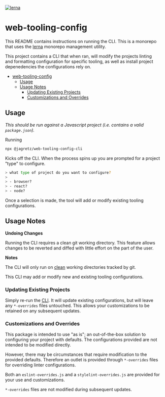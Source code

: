 [![lerna](https://img.shields.io/badge/maintained%20with-lerna-cc00ff.svg)](https://lernajs.io/)

# web-tooling-config

This README contains instructions on running the CLI. This is a monorepo that
uses the [lerna](https://github.com/lerna/lerna) monorepo management utility.

This project contains a CLI that when ran, will modify the projects linting and
formatting configuration for specific tooling, as well as install project
depenedencies the configurations rely on.

- [web-tooling-config](#web-tooling-config)
  - [Usage](#usage)
  - [Usage Notes](#usage-notes)
    - [Updating Existing Projects](#updating-existing-projects)
    - [Customizations and Overrides](#customizations-and-overrides)

## Usage

_This should be run against a Javascript project (i.e. contains a valid
`package.json`)._

Running

```bash
npx @jagretz/web-tooling-config-cli
```

Kicks off the CLI. When the process spins up you are prompted for a project
"type" to configure.

```bash
> what type of project do you want to configure?
>
> - browser?
> - react?
> - node?
```

Once a selection is made, the tool will add or modify existing tooling
configurations.

## Usage Notes

**Undoing Changes**

Running the CLI requires a clean git working directory. This feature allows
changes to be reverted and diffed with little effort on the part of the user.

**Notes**

The CLI will only run on [clean](https://git-scm.com/docs/git-clean) working
directories tracked by git.

This CLI may add or modify new and existing tooling configurations.

### Updating Existing Projects

Simply re-run the [CLI](#use). It will update existing configurations, but will
leave any `*-overrides` files untouched. This allows your customizations to be
retained on any subsequent updates.

### Customizations and Overrides

This package is intended to use "as is"; an out-of-the-box solution to
configuring your project with defaults. The configurations provided are not
intended to be modified directly.

However, there may be circumstances that require modification to the provided
defaults. Therefore an outlet is provided through `*-overrides` files for
overriding linter configurations.

Both an `eslint-overrides.js` and a `stylelint-overrides.js` are provided for
your use and customizations.

`*-overrides` files are not modified during subsequent updates.
